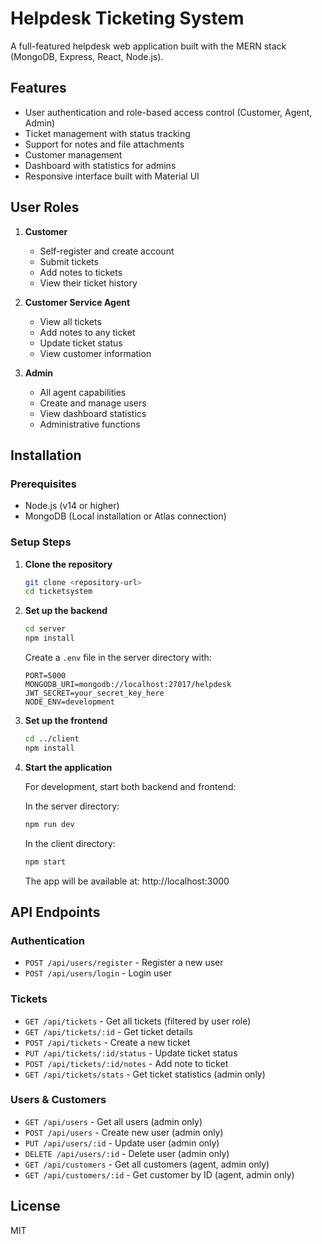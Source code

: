 # Helpdesk Ticketing System

A full-featured helpdesk web application built with the MERN stack (MongoDB, Express, React, Node.js).

## Features

- User authentication and role-based access control (Customer, Agent, Admin)
- Ticket management with status tracking
- Support for notes and file attachments
- Customer management
- Dashboard with statistics for admins
- Responsive interface built with Material UI

## User Roles

1. **Customer**
   - Self-register and create account
   - Submit tickets
   - Add notes to tickets
   - View their ticket history

2. **Customer Service Agent**
   - View all tickets
   - Add notes to any ticket
   - Update ticket status
   - View customer information

3. **Admin**
   - All agent capabilities
   - Create and manage users
   - View dashboard statistics
   - Administrative functions

## Installation

### Prerequisites

- Node.js (v14 or higher)
- MongoDB (Local installation or Atlas connection)

### Setup Steps

1. **Clone the repository**

   ```bash
   git clone <repository-url>
   cd ticketsystem
   ```

2. **Set up the backend**

   ```bash
   cd server
   npm install
   ```

   Create a `.env` file in the server directory with:

   ```
   PORT=5000
   MONGODB_URI=mongodb://localhost:27017/helpdesk
   JWT_SECRET=your_secret_key_here
   NODE_ENV=development
   ```

3. **Set up the frontend**

   ```bash
   cd ../client
   npm install
   ```

4. **Start the application**

   For development, start both backend and frontend:

   In the server directory:
   ```bash
   npm run dev
   ```

   In the client directory:
   ```bash
   npm start
   ```

   The app will be available at: http://localhost:3000

## API Endpoints

### Authentication
- `POST /api/users/register` - Register a new user
- `POST /api/users/login` - Login user

### Tickets
- `GET /api/tickets` - Get all tickets (filtered by user role)
- `GET /api/tickets/:id` - Get ticket details
- `POST /api/tickets` - Create a new ticket
- `PUT /api/tickets/:id/status` - Update ticket status
- `POST /api/tickets/:id/notes` - Add note to ticket
- `GET /api/tickets/stats` - Get ticket statistics (admin only)

### Users & Customers
- `GET /api/users` - Get all users (admin only)
- `POST /api/users` - Create new user (admin only)
- `PUT /api/users/:id` - Update user (admin only)
- `DELETE /api/users/:id` - Delete user (admin only)
- `GET /api/customers` - Get all customers (agent, admin only)
- `GET /api/customers/:id` - Get customer by ID (agent, admin only)

## License

MIT 